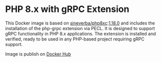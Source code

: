 # PHP 8.x with gRPC Extension

This Docker image is based on [sineverba/php8xc](https://hub.docker.com/r/sineverba/php8xc):[1.18.0](https://hub.docker.com/layers/sineverba/php8xc/1.18.0/images/sha256-2b5becbf641c26ea0767f9765853a8774f5d8aad1dcc76df094529993924559e?context=explore) and includes the installation of the php-grpc extension via PECL. It is designed to support gRPC functionality in PHP 8.x applications. The extension is installed and verified, ready to be used in any PHP-based project requiring gRPC support.

Image is publish on [Docker Hub](https://hub.docker.com/repository/docker/filiprojek/php-grpc)

